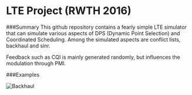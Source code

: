 # LTE Project (RWTH 2016)

###Summary
This github repository contains a fearly simple LTE simulator that can simulate various aspects of DPS (Dynamic Point Selection) and Coordinated Scheduling. Among the simulated aspects are conflict lists, backhaul and sinr.

Feedback such as CQI is mainly generated randomly, but influences the modulation through PMI.

###Examples

![Backhaul](https://github.com/BraunPhilipp/backhaul.png)
